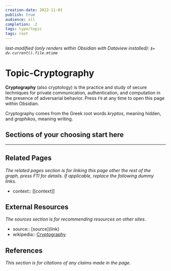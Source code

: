 ```yaml
---
creation-date: 2022-11-03
publish: true
audience: all
completion: .2
tags: type/topic
tags: root
---
```

*last-modified (only renders within Obsidian with Dataview installed): `$= dv.current().file.mtime`*
# Topic-Cryptography
**Cryptography** (also cryptology) is the practice and study of secure techniques for private communication, authentication, and computation in the presence of adversarial behavior. Press `F9` at any time to open this page within Obsidian.

Cryptography comes from the Greek root words *kryptos*, meaning hidden, and *graphikos*, meaning writing.

## Sections of your choosing start here

---
## Related Pages
*The related pages section is for linking this page other the rest of the graph, press F11 for details. If applicable, replace the following dummy links.*
- context:: \[\[context\]\]

## External Resources
*The sources section is for recommending resources on other sites*.
- source:: \[source\](link)
- wikipedia:: [Cryptography](https://en.wikipedia.org/wiki/Cryptography)

## References
*This section is for citations of any claims made in the page*.
